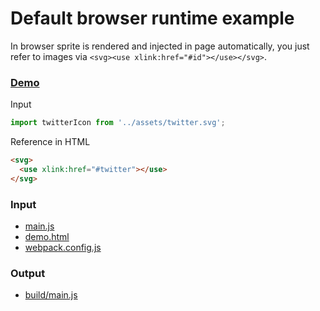 # Default browser runtime example

In browser sprite is rendered and injected in page automatically, you just refer to images via `<svg><use xlink:href="#id"></use></svg>`.

### [Demo](demo.html)

Input

```js
import twitterIcon from '../assets/twitter.svg';
```

Reference in HTML

```html
<svg>
  <use xlink:href="#twitter"></use>
</svg>
```

### Input

- [main.js](main.js)
- [demo.html](demo.html)
- [webpack.config.js](webpack.config.js)

### Output

- [build/main.js](build/main.js)
